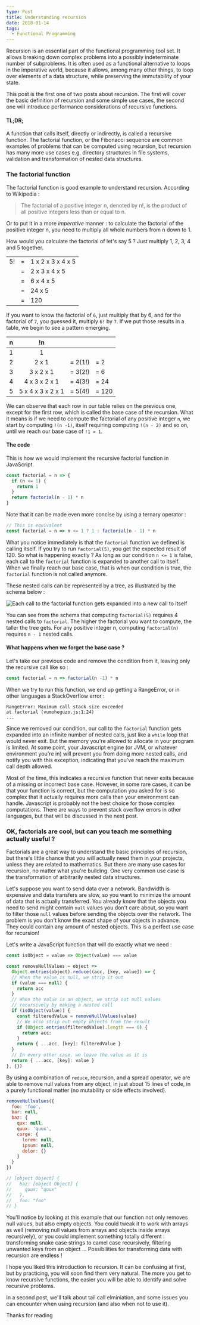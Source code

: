 ```yaml
---
type: Post
title: Understanding recursion
date: 2018-01-14
tags:
  - Functional Programming
---
```

Recursion is an essential part of the functional programming tool set. It allows breaking down complex problems into a possibly
indeterminate number of subproblems. It is often used as a functional alternative to loops
in the imperative world, because it allows, among many other things, to loop over elements
of a data structure, while preserving the immutability of your state.

This post is the first one of two posts about recursion. The first will cover the basic definition of recursion
and some simple use cases, the second one will introduce performance considerations of recursive functions.

#### TL;DR;

A function that calls itself, directly or indirectly, is called a recursive function. The factorial function, or the Fibonacci sequence are
common examples of problems that can be computed using recursion, but recursion has many more use cases e.g. directory structures in file systems,
validation and transformation of nested data structures.

### The factorial function

The factorial function is good example to understand recursion. According to Wikipedia :

> The factorial of a positive integer n, denoted by n!, is the product of all positive integers less than or equal to n.

Or to put it in a more _imperative_ manner : to calculate the factorial of the positive
integer n, you need to multiply all whole numbers from n down to 1.

How would you calculate the factorial of let's say 5 ? Just multiply 1, 2, 3, 4 and 5 together.

|    |   |                   |
|----|---|-------------------|
| 5! | = | 1 x 2 x 3 x 4 x 5 |
|    | = | 2 x 3 x 4 x 5     |
|    | = | 6 x 4 x 5         |
|    | = | 24 x 5            |
|    | = | 120               |

If you want to know the factorial of `6`, just multiply that by 6, and for the factorial of `7`, you guessed it,
multiply `6!` by `7`. If we put those results in a table, we begin to see a pattern emerging.

| n | !n                |         |       |
|:-:|:-----------------:|:-------:|-------|
| 1 | 1                 |         |       |
| 2 | 2 x 1             | = 2(1!) | = 2   |
| 3 | 3 x 2 x 1         | = 3(2!) | = 6   |
| 4 | 4 x 3 x 2 x 1     | = 4(3!) | = 24  |
| 5 | 5 x 4 x 3 x 2 x 1 | = 5(4!) | = 120 |

We can observe that each row in our table relies on the previous one, except for the first row, which is called
the base case of the recursion. What it means is if we need to compute the factorial of any positive integer `n`,
we start by computing `!(n -1)`, itself requiring computing `!(n - 2)` and so on, until we reach our base case
of `!1 = 1`.

#### The code

This is how we would implement the recursive factorial function in JavaScript.

```javascript
const factorial = n => {
  if (n <= 1) {
    return 1
  }
  return factorial(n - 1) * n
}
```

Note that it can be made even more concise by using a ternary operator :

```javascript
// This is equivalent
const factorial = n => n <= 1 ? 1 : factorial(n - 1) * n
```

What you notice immediately is that the `factorial` function we defined is calling itself. If you try to run `factorial(5)`,
you get the expected result of 120. So what is happening exactly ? As long as our condition `n <= 1` is false,
each call to the `factorial` function is expanded to another call to itself. When we finally reach our base case, that is when
our condition is true, the `factorial` function is not called anymore.

These nested calls can be represented by a tree, as illustrated by the schema below :

![Each call to the factorial function gets expanded into a new call to itself](../images/factorial-tree.png)

You can see from the schema that computing `factorial(5)` requires 4 nested calls to `factorial`. The higher the
factorial you want to compute, the taller the tree gets. For any positive integer n, computing `factorial(n)` requires `n - 1`
nested calls.

#### What happens when we forget the base case ?

Let's take our previous code and remove the condition from it, leaving only the recursive call like so :

```javascript
const factorial = n => factorial(n -1) * n
```

When we try to run this function, we end up getting a RangeError, or in other languages a StackOverflow error :

```
RangeError: Maximum call stack size exceeded
at factorial (vumoheguzo.js:1:24)
...
```

Since we removed our condition, our call to the `factorial` function gets expanded into an infinite number of nested calls, just like a `while` loop that would
never exit. But the memory you're allowed to allocate in your program is limited. At some point, your Javascript engine (or JVM, or whatever environment you're in)
will prevent you from doing more nested calls, and notify you with this exception, indicating that you've reach the maximum call depth allowed.

Most of the time, this indicates a recursive function that never exits because of a missing or incorrect base case. However, in some rare cases, 
it can be that your function is correct, but the computation you asked for is so complex that it actually requires more calls than your environment can handle. 
Javascript is probably not the best choice for those complex computations. There are ways to prevent stack
overflow errors in other languages, but that will be discussed in the next post.

### OK, factorials are cool, but can you teach me something actually useful ?

Factorials are a great way to understand the basic principles of recursion, but there's little chance that you will actually need them in your projects,
unless they are related to mathematics. But there are many use cases for recursion, no matter what you're building. One very common use case is
the transformation of arbitrarily nested data structures.

Let's suppose you want to send data over a network. Bandwidth is expensive and data transfers are slow, so you want to minimize the amount 
of data that is actually transferred. You already know that the objects you need to send might contain `null` values you don't care about, 
so you want to filter those `null` values before sending the objects over the network.
The problem is you don't know the exact shape of your objects in advance. They could contain any amount of nested objects. 
This is a perfect use case for recursion!

Let's write a JavaScript function that will do exactly what we need :

```javascript
const isObject = value => Object(value) === value

const removeNullValues = object =>
  Object.entries(object).reduce((acc, [key, value]) => {
  // When the value is null, we strip it out
  if (value === null) {
    return acc
  }
  // When the value is an object, we strip out null values
  // recursively by making a nested call
  if (isObject(value)) {
    const filteredValue = removeNullValues(value)
    // We also strip out empty objects from the result
    if (Object.entries(filteredValue).length === 0) {
      return acc;
    }
    return { ...acc, [key]: filteredValue }
  }
  // In every other case, we leave the value as it is
  return { ...acc, [key]: value }
}, {})
```

By using a combination of `reduce`, recursion, and a spread operator, we are able to remove null values from any object, in just about 15 lines of code, in a purely
functional matter (no mutability or side effects involved).

```javascript
removeNullvalues({
  foo: 'foo',
  bar: null,
  baz: {
    qux: null,
    quux: 'quux',
    corge: {
      lorem: null,
      ipsum: null,
      dolor: {}
    }
  }
})

// [object Object] {
//   baz: [object Object] {
//     quux: "quux"
//   },
//   foo: "foo"
// }
```

You'll notice by looking at this example that our function not only removes null values, but also empty objects. You could tweak it to work with arrays as well (removing null values from arrays
and objects inside arrays recursively), or you could implement something totally different : transforming snake case strings to camel case recursively, filtering unwanted keys from an object ...
Possibilities for transforming data with recursion are endless !

I hope you liked this introduction to recursion. It can be confusing at first, but by practicing, you will soon find them very natural.
The more you get to know recursive functions, the easier you will be able to identify and solve recursive problems. 

In a second post, we'll talk about tail call elminiation, and some issues you can encounter when using recursion (and also when not to use it).

Thanks for reading

